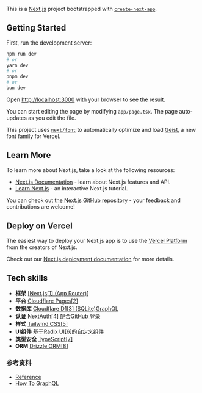 This is a [Next.js](https://nextjs.org) project bootstrapped with [`create-next-app`](https://nextjs.org/docs/app/api-reference/cli/create-next-app).

## Getting Started

First, run the development server:

```bash
npm run dev
# or
yarn dev
# or
pnpm dev
# or
bun dev
```

Open [http://localhost:3000](http://localhost:3000) with your browser to see the result.

You can start editing the page by modifying `app/page.tsx`. The page auto-updates as you edit the file.

This project uses [`next/font`](https://nextjs.org/docs/app/building-your-application/optimizing/fonts) to automatically optimize and load [Geist](https://vercel.com/font), a new font family for Vercel.

## Learn More

To learn more about Next.js, take a look at the following resources:

- [Next.js Documentation](https://nextjs.org/docs) - learn about Next.js features and API.
- [Learn Next.js](https://nextjs.org/learn) - an interactive Next.js tutorial.

You can check out [the Next.js GitHub repository](https://github.com/vercel/next.js) - your feedback and contributions are welcome!

## Deploy on Vercel

The easiest way to deploy your Next.js app is to use the [Vercel Platform](https://vercel.com/new?utm_medium=default-template&filter=next.js&utm_source=create-next-app&utm_campaign=create-next-app-readme) from the creators of Next.js.

Check out our [Next.js deployment documentation](https://nextjs.org/docs/app/building-your-application/deploying) for more details.

## Tech skills

- **框架** [[Next.js[1] (App Router)]](https://nextjs.org/)
- **平台** [Cloudflare Pages[2]](https://pages.cloudflare.com/)
- **数据库** [Cloudflare D1[3] (SQLite)](https://developers.cloudflare.com/d1/)[GraphQL](https://graphql.org/)
- **认证** [NextAuth[4] 配合GitHub 登录](https://authjs.dev/getting-started/installation?framework=Next.js)
- **样式** [Tailwind CSS[5]](https://tailwindcss.com/)
- **UI组件** [基于Radix UI[6]的自定义组件](https://www.radix-ui.com/)
- **类型安全** [TypeScript[7]](https://www.typescriptlang.org/)
- **ORM** [Drizzle ORM[8]](https://orm.drizzle.team/)

### 参考资料

+ [Reference](https://mp.weixin.qq.com/s/ubJsP0MWbNKtzox3AYZhag)
+ [How To GraphQL](https://www.howtographql.com/)